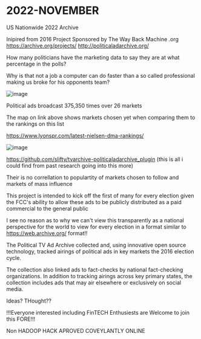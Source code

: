 # 2022-NOVEMBER
US Nationwide 2022 Archive

Inipired from 2016 Project Sponsored by
The Way Back Machine .org
https://archive.org/projects/ 
http://politicaladarchive.org/

How many politicians have the marketing data to say they are
at what percentage in the polls?

Why is that not a job a computer can do faster 
than a so called professional making us broke for his opponents team?

![image](https://user-images.githubusercontent.com/55120529/193566358-5740441b-1e4c-46ec-90e2-b1a15101469d.png)

Political ads broadcast 375,350 times over 26 markets

The map on link above shows markets chosen 
yet when comparing them to the rankings on this list

https://www.lyonspr.com/latest-nielsen-dma-rankings/

![image](https://user-images.githubusercontent.com/55120529/193566586-a30f2608-742d-4719-8229-25a1130646c2.png)

https://github.com/slifty/tvarchive-politicaladarchive_plugin
(this is all i could find from past research going into this more)

Their is no correllation to populartity of
markets chosen to follow 
and markets of mass influence


This project is intended to kick off
the first of many for every election
given the FCC's ability to allow
these ads to be publicly distributed 
as a paid commercial to the general public

I see no reason as to why we can't view
this transparently as a national perspective
for the world to view for every election in 
a format similar to https://web.archive.org/
format!!

The Political TV Ad Archive collected and, using innovative open source technology, tracked airings of political ads in key markets the 2016 election cycle.

The collection also linked ads to fact-checks by national fact-checking organizations. In addition to tracking airings across key primary states, the collection includes ads that may air elsewhere or exclusively on social media.

Ideas? THought??

!!!Everyone interested including FinTECH Enthusiests are Welcome to join this FORE!!!




Non HADOOP HACK APROVED 
COVEYLANTLY ONLINE
